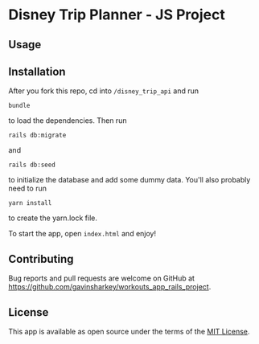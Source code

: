# Disney Trip Planner - JS Project



## Usage



## Installation

After you fork this repo, cd into `/disney_trip_api` and run

```bundle```

to load the dependencies. Then run

```rails db:migrate```

and

```rails db:seed```

to initialize the database and add some dummy data. You'll also probably need to run

```yarn install```

to create the yarn.lock file.  

To start the app, open `index.html` and enjoy!  

## Contributing

Bug reports and pull requests are welcome on GitHub at https://github.com/gavinsharkey/workouts_app_rails_project.


## License

This app is available as open source under the terms of the [MIT License](http://opensource.org/licenses/MIT).

